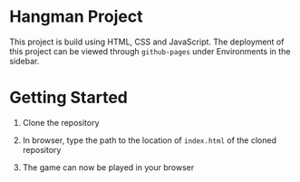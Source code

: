 # Hangman Project
This project is build using HTML, CSS and JavaScript.
The deployment of this project can be viewed through `github-pages` under Environments in the sidebar.

# Getting Started

1. Clone the repository

2. In browser, type the path to the location of `index.html` of the cloned repository

3. The game can now be played in your browser
